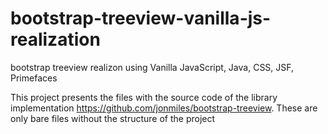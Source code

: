 # bootstrap-treeview-vanilla-js-realization
bootstrap treeview realizon using Vanilla JavaScript, Java, CSS, JSF, Primefaces


This project presents the files with the source code of the library implementation https://github.com/jonmiles/bootstrap-treeview. These are only bare files without the structure of the project
